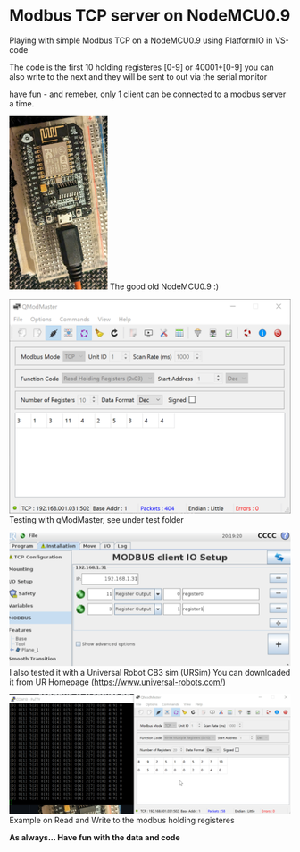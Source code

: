 # Modbus TCP server on NodeMCU0.9
Playing with simple Modbus TCP on a NodeMCU0.9
using PlatformIO in VS-code

The code is the first 10 holding registeres [0-9] or 40001+[0-9]
you can also write to the next and they will be sent to out via the serial monitor

have fun - and remeber, only 1 client can be connected to a modbus server a time.

<img src="Pic/esp.jpg" width="35%" height="35%" />
The good old NodeMCU0.9 :)

![Testing with qModMaster](Pic/qModmaster.gif)
Testing with qModMaster, see under test folder

![Testing with qModMaster](Pic/URSim.gif)
I also tested it with a Universal Robot CB3 sim (URSim) 
You can downloaded it from UR Homepage (https://www.universal-robots.com/)

![Testing with qModMaster](Pic/qmodmasterRW.gif)
Example on Read and Write to the modbus holding registeres



**As always... Have fun with the data and code**

